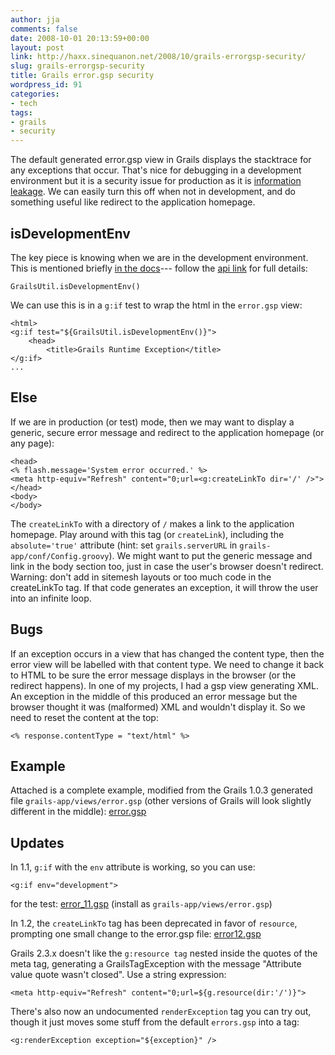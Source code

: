 ```yaml
---
author: jja
comments: false
date: 2008-10-01 20:13:59+00:00
layout: post
link: http://haxx.sinequanon.net/2008/10/grails-errorgsp-security/
slug: grails-errorgsp-security
title: Grails error.gsp security
wordpress_id: 91
categories:
- tech
tags:
- grails
- security
---
```


The default generated error.gsp view in Grails displays the stacktrace for any
exceptions that occur. That's nice for debugging in a development environment
but it is a security issue for production as it is
[information leakage](http://www.owasp.org/index.php/Error_Handling).
We can easily turn this off when not in development, and do something useful
like redirect to the application homepage.

<!-- more -->

## isDevelopmentEnv

The key piece is knowing when we are in the development environment.
This is mentioned briefly
[in the docs](http://grails.org/doc/1.0.3/guide/3.%20Configuration.html#3.2%20Environments)---
follow the [api link](http://grails.org/doc/1.0.3/api/grails/util/GrailsUtil.html)
for full details:

    GrailsUtil.isDevelopmentEnv()

We can use this is in a `g:if` test to wrap the html in the `error.gsp` view:

    <html>
    <g:if test="${GrailsUtil.isDevelopmentEnv()}">
        <head>
            <title>Grails Runtime Exception</title>
    </g:if>
    ...

## Else

If we are in production (or test) mode, then we may want to display a generic,
secure error message and redirect to the application homepage (or any page):

    <head>
    <% flash.message='System error occurred.' %>
    <meta http-equiv="Refresh" content="0;url=<g:createLinkTo dir='/' />">
    </head>
    <body>
    </body>

The `createLinkTo` with a directory of `/` makes a link to the application
homepage. Play around with this tag (or `createLink`), including the
`absolute='true'` attribute (hint: set `grails.serverURL` in
`grails-app/conf/Config.groovy`). We might want to put the generic message and
link in the body section too, just in case the user's browser doesn't
redirect. Warning: don't add in sitemesh layouts or too much code in the
createLinkTo tag. If that code generates an exception, it will throw the user
into an infinite loop.

## Bugs

If an exception occurs in a view that has changed the content type, then the
error view will be labelled with that content type. We need to change it back
to HTML to be sure the error message displays in the browser (or the redirect
happens). In one of my projects, I had a gsp view generating XML. An exception
in the middle of this produced an error message but the browser thought it was
(malformed) XML and wouldn't display it. So we need to reset the content at
the top:

    <% response.contentType = "text/html" %>

## Example

Attached is a complete example, modified from the Grails 1.0.3 generated file
`grails-app/views/error.gsp` (other versions of Grails will look slightly
different in the middle):
[error.gsp](/wp-content/uploads/2008/09/error.txt)

## Updates

In 1.1, `g:if` with the `env` attribute is working, so you can use:

    <g:if env="development">

for the test:
[error_11.gsp](/2008/10/error_11.txt)
(install as `grails-app/views/error.gsp`)

In 1.2, the `createLinkTo` tag has been deprecated in favor of `resource`,
prompting one small change to the error.gsp file:
[error12.gsp](/2009/10/error12.txt)

Grails 2.3.x doesn't like the `g:resource tag` nested inside the quotes of the
meta tag, generating a GrailsTagException with the message "Attribute value
quote wasn't closed". Use a string expression:

    <meta http-equiv="Refresh" content="0;url=${g.resource(dir:'/')}">

There's also now an undocumented `renderException` tag you can try out, though
it just moves some stuff from the default `errors.gsp` into a tag:

    <g:renderException exception="${exception}" />

